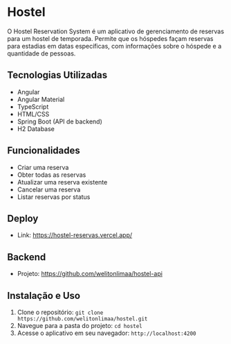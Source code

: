 # Hostel

O Hostel Reservation System é um aplicativo de gerenciamento de reservas para um hostel de temporada. Permite que os hóspedes façam reservas para estadias em datas específicas, com informações sobre o hóspede e a quantidade de pessoas.

## Tecnologias Utilizadas

- Angular
- Angular Material
- TypeScript
- HTML/CSS
- Spring Boot (API de backend)
- H2 Database

## Funcionalidades

- Criar uma reserva
- Obter todas as reservas
- Atualizar uma reserva existente
- Cancelar uma reserva
- Listar reservas por status

## Deploy
- Link: https://hostel-reservas.vercel.app/

## Backend

- Projeto: https://github.com/welitonlimaa/hostel-api

## Instalação e Uso

1. Clone o repositório: `git clone https://github.com/welitonlimaa/hostel.git`
2. Navegue para a pasta do projeto: `cd hostel`
3. Acesse o aplicativo em seu navegador: `http://localhost:4200`
